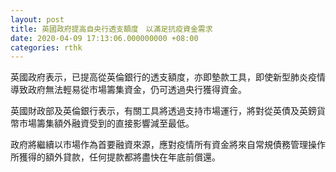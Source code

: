 ```yaml
---
layout: post
title: 英國政府提高自央行透支額度　以滿足抗疫資金需求
date: 2020-04-09 17:13:06.000000000 +08:00
categories: rthk
---
```


英國政府表示，已提高從英倫銀行的透支額度，亦即墊款工具，即使新型肺炎疫情導致政府無法輕易從市場籌集資金，仍可透過央行獲得資金。

英國財政部及英倫銀行表示，有關工具將透過支持市場運行，將對從英債及英鎊貨幣市場籌集額外融資受到的直接影響減至最低。

政府將繼續以市場作為首要融資來源，應對疫情所有資金將來自常規債務管理操作所獲得的額外貸款，任何提款都將盡快在年底前償還。
